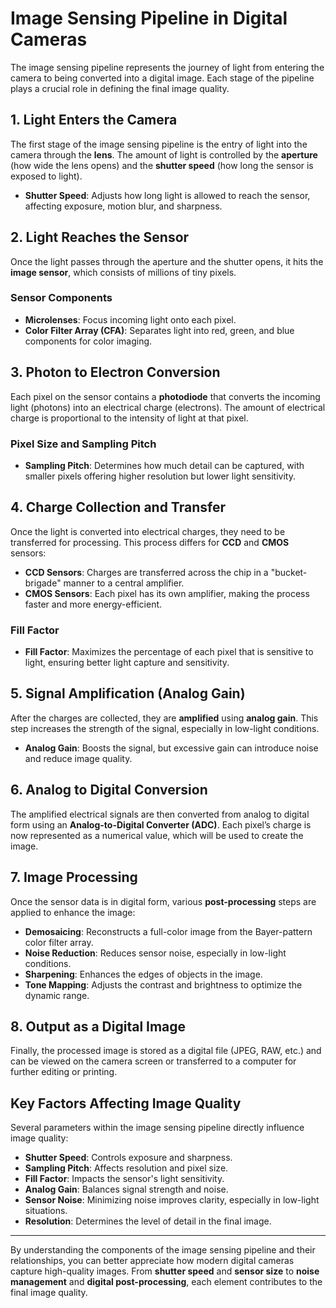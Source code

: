 # Image Sensing Pipeline in Digital Cameras

The image sensing pipeline represents the journey of light from entering the camera to being converted into a digital image. Each stage of the pipeline plays a crucial role in defining the final image quality.

## 1. Light Enters the Camera

The first stage of the image sensing pipeline is the entry of light into the camera through the **lens**. The amount of light is controlled by the **aperture** (how wide the lens opens) and the **shutter speed** (how long the sensor is exposed to light). 

- **Shutter Speed**: Adjusts how long light is allowed to reach the sensor, affecting exposure, motion blur, and sharpness.

## 2. Light Reaches the Sensor

Once the light passes through the aperture and the shutter opens, it hits the **image sensor**, which consists of millions of tiny pixels. 

### Sensor Components
- **Microlenses**: Focus incoming light onto each pixel.
- **Color Filter Array (CFA)**: Separates light into red, green, and blue components for color imaging.

## 3. Photon to Electron Conversion

Each pixel on the sensor contains a **photodiode** that converts the incoming light (photons) into an electrical charge (electrons). The amount of electrical charge is proportional to the intensity of light at that pixel.

### Pixel Size and Sampling Pitch
- **Sampling Pitch**: Determines how much detail can be captured, with smaller pixels offering higher resolution but lower light sensitivity.

## 4. Charge Collection and Transfer

Once the light is converted into electrical charges, they need to be transferred for processing. This process differs for **CCD** and **CMOS** sensors:
- **CCD Sensors**: Charges are transferred across the chip in a "bucket-brigade" manner to a central amplifier.
- **CMOS Sensors**: Each pixel has its own amplifier, making the process faster and more energy-efficient.

### Fill Factor
- **Fill Factor**: Maximizes the percentage of each pixel that is sensitive to light, ensuring better light capture and sensitivity.

## 5. Signal Amplification (Analog Gain)

After the charges are collected, they are **amplified** using **analog gain**. This step increases the strength of the signal, especially in low-light conditions.

- **Analog Gain**: Boosts the signal, but excessive gain can introduce noise and reduce image quality.

## 6. Analog to Digital Conversion

The amplified electrical signals are then converted from analog to digital form using an **Analog-to-Digital Converter (ADC)**. Each pixel’s charge is now represented as a numerical value, which will be used to create the image.

## 7. Image Processing

Once the sensor data is in digital form, various **post-processing** steps are applied to enhance the image:
- **Demosaicing**: Reconstructs a full-color image from the Bayer-pattern color filter array.
- **Noise Reduction**: Reduces sensor noise, especially in low-light conditions.
- **Sharpening**: Enhances the edges of objects in the image.
- **Tone Mapping**: Adjusts the contrast and brightness to optimize the dynamic range.

## 8. Output as a Digital Image

Finally, the processed image is stored as a digital file (JPEG, RAW, etc.) and can be viewed on the camera screen or transferred to a computer for further editing or printing.

## Key Factors Affecting Image Quality

Several parameters within the image sensing pipeline directly influence image quality:
- **Shutter Speed**: Controls exposure and sharpness.
- **Sampling Pitch**: Affects resolution and pixel size.
- **Fill Factor**: Impacts the sensor's light sensitivity.
- **Analog Gain**: Balances signal strength and noise.
- **Sensor Noise**: Minimizing noise improves clarity, especially in low-light situations.
- **Resolution**: Determines the level of detail in the final image.

---

By understanding the components of the image sensing pipeline and their relationships, you can better appreciate how modern digital cameras capture high-quality images. From **shutter speed** and **sensor size** to **noise management** and **digital post-processing**, each element contributes to the final image quality.
